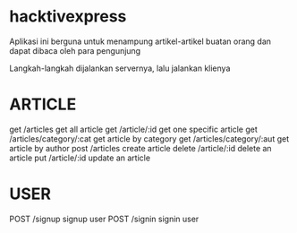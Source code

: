 # hacktivexpress

Aplikasi ini berguna untuk menampung artikel-artikel buatan orang dan dapat dibaca oleh para pengunjung

Langkah-langkah
dijalankan servernya, lalu jalankan klienya


ARTICLE
=========
get	/articles			get all article
get	/article/:id			get one specific article
get	/articles/category/:cat		get article by category
get	/articles/category/:aut		get article by author
post	/articles			create article
delete	/article/:id			delete an article
put  	/article/:id			update an article

USER
=========
POST	/signup				signup user
POST	/signin				signin user







